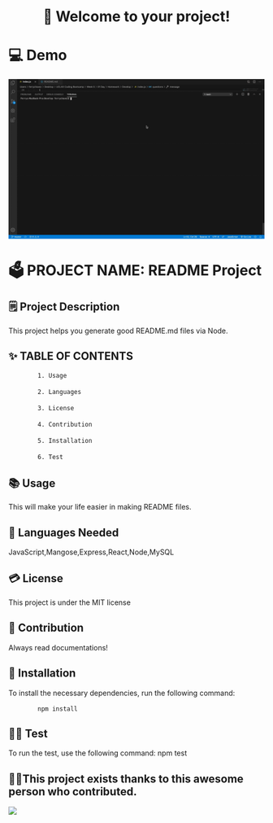 <h1 style="text-align: center"> 👋 Welcome to your project! </h1>
 
# 💻 Demo 
<img src="demo.gif">
 
# 🗳 PROJECT NAME: README Project 
 
## 🗒 Project Description 
 
 This project helps you generate good README.md files via Node.
 
## ✨ TABLE OF CONTENTS 

            1. Usage

            2. Languages

            3. License

            4. Contribution

            5. Installation

            6. Test
 
            
## 📚 Usage 
 
 This will make your life easier in making README files.
 
## 🙊 Languages Needed 
 
 JavaScript,Mangose,Express,React,Node,MySQL
 
## 💳 License 
 
 This project is under the MIT license
 
## 💬 Contribution 
 
 Always read documentations!
 
## 🧩 Installation 
 
 To install the necessary dependencies, run the following command:

            npm install 
 
## 🏃‍♂️ Test 
 
 To run the test, use the following command: 
 npm test 
 
## 🙌👏This project exists thanks to this awesome person who contributed. 
<img src="https://avatars2.githubusercontent.com/u/59521993?v=4">
